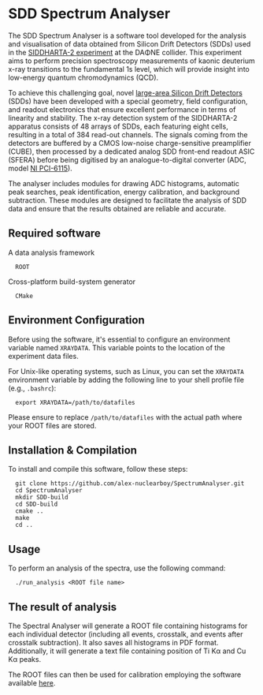 # SDD Spectrum Analyser

The SDD Spectrum Analyser is a software tool developed for the analysis and visualisation of data obtained from Silicon Drift Detectors (SDDs) used in the <a href="https://iopscience.iop.org/article/10.1088/1402-4896/ac7fc0">SIDDHARTA-2 experiment</a> at the DAΦNE collider. This experiment aims to perform precision spectroscopy measurements of kaonic deuterium x-ray transitions to the fundamental 1s level, which will provide insight into low-energy quantum chromodynamics (QCD).

To achieve this challenging goal, novel <a href="https://iopscience.iop.org/article/10.1088/1361-6501/ac777a/meta">large-area Silicon Drift Detectors</a> (SDDs) have been developed with a special geometry, field configuration, and readout electronics that ensure excellent performance in terms of linearity and stability. The x-ray detection system of the SIDDHARTA-2 apparatus consists of 48 arrays of SDDs, each featuring eight cells, resulting in a total of 384 read-out channels. The signals coming from the detectors are buffered by a CMOS low-noise charge-sensitive preamplifier (CUBE), then processed by a dedicated analog SDD front-end readout ASIC (SFERA) before being digitised by an analogue-to-digital converter (ADC, model <a href="https://www.ni.com/it-it/support/model.pci-6115.html">NI PCI-6115</a>).

The analyser includes modules for drawing ADC histograms, automatic peak searches, peak identification, energy calibration, and background subtraction. These modules are designed to facilitate the analysis of SDD data and ensure that the results obtained are reliable and accurate.

## Required software

A data analysis framework

      ROOT 

Cross-platform build-system generator

      CMake

## Environment Configuration

Before using the software, it's essential to configure an environment variable named `XRAYDATA`. This variable points to the location of the experiment data files.

For Unix-like operating systems, such as Linux, you can set the `XRAYDATA` environment variable by adding the following line to your shell profile file (e.g., `.bashrc`):

      export XRAYDATA=/path/to/datafiles

Please ensure to replace `/path/to/datafiles` with the actual path where your ROOT files are stored.

## Installation & Compilation

To install and compile this software, follow these steps:

      git clone https://github.com/alex-nuclearboy/SpectrumAnalyser.git
      cd SpectrumAnalyser
      mkdir SDD-build
      cd SDD-build
      cmake ..
      make
      cd ..

## Usage

To perform an analysis of the spectra, use the following command:

      ./run_analysis <ROOT file name>

## The result of analysis

The Spectral Analyser will generate a ROOT file containing histograms for each individual detector (including all events, crosstalk, and events after crosstalk subtraction). 
It also saves all histograms in PDF format. Additionally, it will generate a text file containing position of Ti Kα and Cu Kα peaks.

The ROOT files can then be used for calibration employing the software available <a href="https://github.com/alex-nuclearboy/SDDCalibration">here</a>.
